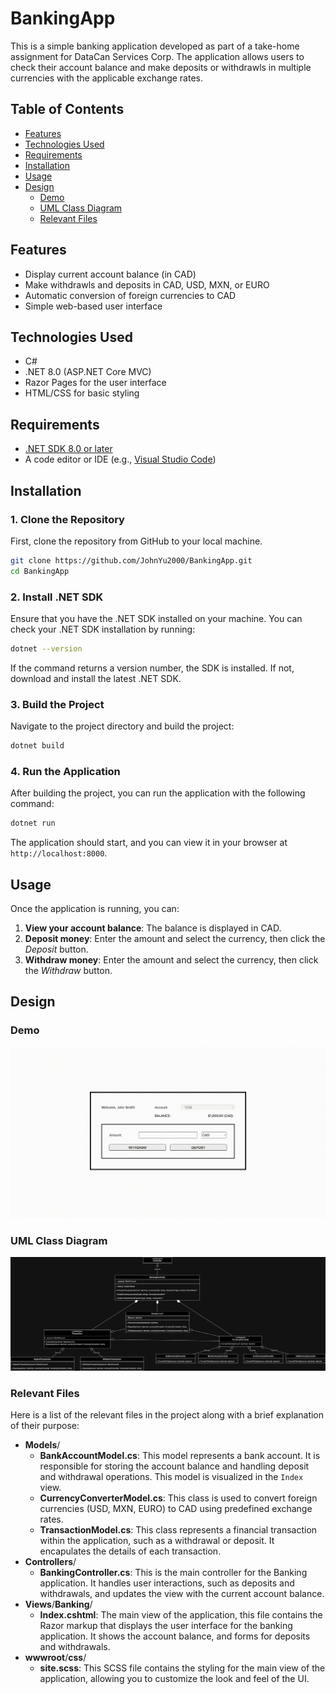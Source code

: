 # BankingApp
This is a simple banking application developed as part of a take-home assignment for DataCan Services Corp. The application allows users to check their account balance and make deposits or withdrawls in multiple currencies with the applicable exchange rates.

## Table of Contents

- [Features](#Features)
- [Technologies Used](#technologies-used)
- [Requirements](#requirements)
- [Installation](#installation)
- [Usage](#usage)
- [Design](#design)
    - [Demo](#demo)
    - [UML Class Diagram](#uml-class-diagram)
    - [Relevant Files](#relevant-files)

## Features
- Display current account balance (in CAD)
- Make withdrawls and deposits in CAD, USD, MXN, or EURO
- Automatic conversion of foreign currencies to CAD
- Simple web-based user interface

## Technologies Used
- C#
- .NET 8.0 (ASP.NET Core MVC)
- Razor Pages for the user interface
- HTML/CSS for basic styling

## Requirements
- [.NET SDK 8.0 or later](https://dotnet.microsoft.com/en-us/download/dotnet/8.0)
- A code editor or IDE (e.g., [Visual Studio Code](https://code.visualstudio.com/download))

## Installation

### 1. Clone the Repository

First, clone the repository from GitHub to your local machine.

```bash
git clone https://github.com/JohnYu2000/BankingApp.git
cd BankingApp
```

### 2. Install .NET SDK

Ensure that you have the .NET SDK installed on your machine. You can check your .NET SDK installation by running:

```bash
dotnet --version
```

If the command returns a version number, the SDK is installed. If not, download and install the latest .NET SDK.

### 3. Build the Project

Navigate to the project directory and build the project:

```bash
dotnet build
```

### 4. Run the Application

After building the project, you can run the application with the following command:
```bash
dotnet run
```

The application should start, and you can view it in your browser at `http://localhost:8000`.

## Usage

Once the application is running, you can:

1. **View your account balance**: The balance is displayed in CAD.
2. **Deposit money**: Enter the amount and select the currency, then click the _Deposit_ button.
3. **Withdraw money**: Enter the amount and select the currency, then click the _Withdraw_ button.

## Design

### Demo

![Demo](./assets/demo.gif)

### UML Class Diagram
![UML Diagram](./assets/uml.png)

### Relevant Files

Here is a list of the relevant files in the project along with a brief explanation of their purpose:

- **Models**/
    - **BankAccountModel.cs**: This model represents a bank account. It is responsible for storing the account balance and handling deposit and withdrawal operations. This model is visualized in the `Index` view.
    - **CurrencyConverterModel.cs**: This class is used to convert foreign currencies (USD, MXN, EURO) to CAD using predefined exchange rates.
    - **TransactionModel.cs**: This class represents a financial transaction within the application, such as a withdrawal or deposit. It encapulates the details of each transaction.
- **Controllers**/
    - **BankingController.cs**: This is the main controller for the Banking application. It handles user interactions, such as deposits and withdrawals, and updates the view with the current account balance.
- **Views**/**Banking**/
    - **Index.cshtml**: The main view of the application, this file contains the Razor markup that displays the user interface for the banking application. It shows the account balance, and forms for deposits and withdrawals.
- **wwwroot**/**css**/
    - **site.scss**: This SCSS file contains the styling for the main view of the application, allowing you to customize the look and feel of the UI.